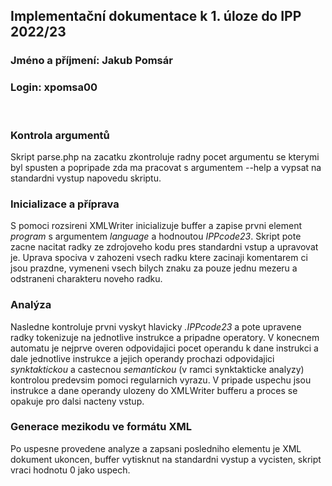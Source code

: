 ## Implementační dokumentace k 1. úloze do IPP 2022/23

### Jméno a příjmení: Jakub Pomsár

### Login: xpomsa00

<br>

### Kontrola argumentů
Skript parse.php na zacatku zkontroluje radny pocet argumentu se kterymi byl spusten a popripade zda ma pracovat s argumentem --help a vypsat na standardni vystup napovedu skriptu.
### Inicializace a příprava
S pomoci rozsireni XMLWriter inicializuje buffer a zapise prvni element *program* s argumentem *language* a hodnoutou *IPPcode23*. 
Skript pote zacne nacitat radky ze zdrojoveho kodu pres standardni vstup a upravovat je. Uprava spociva v zahozeni vsech radku ktere zacinaji komentarem ci jsou prazdne, vymeneni vsech bilych znaku za pouze jednu mezeru a odstraneni charakteru noveho radku. 
### Analýza
Nasledne kontroluje prvni vyskyt hlavicky *.IPPcode23* a pote upravene radky tokenizuje na jednotlive instrukce a pripadne operatory. V konecnem automatu je nejprve overen odpovidajici pocet operandu k dane instrukci a dale jednotlive instrukce a jejich operandy prochazi odpovidajici *synktaktickou* a castecnou *semantickou* (v ramci synktakticke analyzy) kontrolou predevsim pomoci regularnich vyrazu. V pripade uspechu jsou instrukce a dane operandy ulozeny do XMLWriter bufferu a proces se opakuje pro dalsi nacteny vstup.

### Generace mezikodu ve formátu XML
Po uspesne provedene analyze a zapsani posledniho elementu je XML dokument ukoncen, buffer vytisknut na standardni vystup a vycisten, skript vraci hodnotu 0 jako uspech.  
